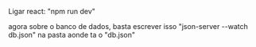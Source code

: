 Ligar react: "npm run dev"

agora sobre o banco de dados, basta escrever isso "json-server --watch db.json" na pasta aonde ta o "db.json"
